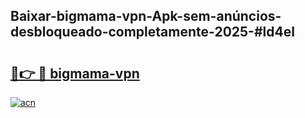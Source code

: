 ## Baixar-bigmama-vpn-Apk-sem-anúncios-desbloqueado-completamente-2025-#ld4el

# <h2><a href="https://ainizakaria.my?title=bigmama-vpn&ref=20M">🔗👉 🔴 bigmama-vpn</a></h2>

[![acn](https://github.com/user-attachments/assets/0f9c940e-d8b0-45ae-aac7-cd30a18b3e1c)](https://ainizakaria.my?title=bigmama-vpn&ref=20M)

